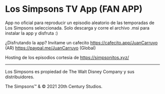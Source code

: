 # Los Simpsons TV App (FAN APP)
App no oficial para reproducir un episodio aleatorio de las temporadas de Los Simpsons seleccionada.
Solo descarga y corre el archivo .msi para instalar la app y disfruta :)

¿Disfrutando la app? Invitame un cafecito https://cafecito.app/JuanCarruyo (AR)
                                          https://paypal.me/JuanCarruyo (Global)

Hosting de los episodios cortesia de https://simpsonitos.xyz/

_________________________________________________________________________________

Los Simpsons es propiedad de The Walt Disney Company y sus distribuidores.

The Simpsons™ & © 2021 20th Century Studios.
